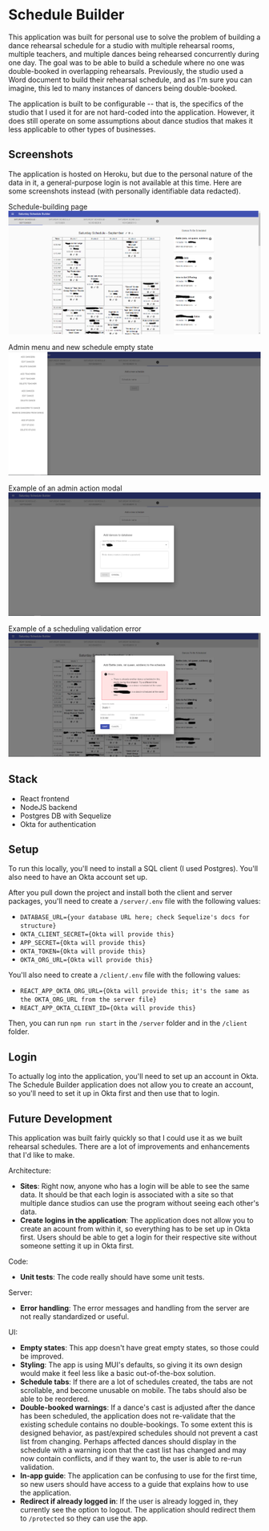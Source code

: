 # Schedule Builder

This application was built for personal use to solve the problem of building a dance rehearsal schedule for a studio with multiple rehearsal rooms, multiple teachers, and multiple dances being rehearsed concurrently during one day. The goal was to be able to build a schedule where no one was double-booked in overlapping rehearsals. Previously, the studio used a Word document to build their rehearsal schedule, and as I'm sure you can imagine, this led to many instances of dancers being double-booked.

The application is built to be configurable -- that is, the specifics of the studio that I used it for are not hard-coded into the application. However, it does still operate on some assumptions about dance studios that makes it less applicable to other types of businesses.

## Screenshots

The application is hosted on Heroku, but due to the personal nature of the data in it, a general-purpose login is not available at this time. Here are some screenshots instead (with personally identifiable data redacted).

Schedule-building page
![Schedule-building page](./readme_images/Schedule-Builder.PNG)

Admin menu and new schedule empty state
![Admin menu and new schedule empty state](./readme_images/Schedule-Builder-1.PNG)

Example of an admin action modal
![Example of an admin action modal](./readme_images/Schedule-Builder-2.PNG)

Example of a scheduling validation error
![Example of a scheduling validation error](./readme_images/Schedule-Builder-3.PNG)

## Stack

- React frontend
- NodeJS backend
- Postgres DB with Sequelize
- Okta for authentication

## Setup

To run this locally, you'll need to install a SQL client (I used Postgres). You'll also need to have an Okta account set up.

After you pull down the project and install both the client and server packages, you'll need to create a `/server/.env` file with the following values:

- `DATABASE_URL={your database URL here; check Sequelize's docs for structure}`
- `OKTA_CLIENT_SECRET={Okta will provide this}`
- `APP_SECRET={Okta will provide this}`
- `OKTA_TOKEN={Okta will provide this}`
- `OKTA_ORG_URL={Okta will provide this}`

You'll also need to create a `/client/.env` file with the following values:

- `REACT_APP_OKTA_ORG_URL={Okta will provide this; it's the same as the OKTA_ORG_URL from the server file}`
- `REACT_APP_OKTA_CLIENT_ID={Okta will provide this}`

Then, you can run `npm run start` in the `/server` folder and in the `/client` folder.

## Login

To actually log into the application, you'll need to set up an account in Okta. The Schedule Builder application does not allow you to create an account, so you'll need to set it up in Okta first and then use that to login.

## Future Development

This application was built fairly quickly so that I could use it as we built rehearsal schedules. There are a lot of improvements and enhancements that I'd like to make.

Architecture:

- **Sites**: Right now, anyone who has a login will be able to see the same data. It should be that each login is associated with a site so that multiple dance studios can use the program without seeing each other's data.
- **Create logins in the application**: The application does not allow you to create an acount from within it, so everything has to be set up in Okta first. Users should be able to get a login for their respective site without someone setting it up in Okta first.

Code:

- **Unit tests**: The code really should have some unit tests.

Server:

- **Error handling**: The error messages and handling from the server are not really standardized or useful.

UI:

- **Empty states**: This app doesn't have great empty states, so those could be improved.
- **Styling**: The app is using MUI's defaults, so giving it its own design would make it feel less like a basic out-of-the-box solution.
- **Schedule tabs**: If there are a lot of schedules created, the tabs are not scrollable, and become unusable on mobile. The tabs should also be able to be reordered.
- **Double-booked warnings**: If a dance's cast is adjusted after the dance has been scheduled, the application does not re-validate that the existing schedule contains no double-bookings. To some extent this is designed behavior, as past/expired schedules should not prevent a cast list from changing. Perhaps affected dances should display in the schedule with a warning icon that the cast list has changed and may now contain conflicts, and if they want to, the user is able to re-run validation.
- **In-app guide**: The application can be confusing to use for the first time, so new users should have access to a guide that explains how to use the application.
- **Redirect if already logged in**: If the user is already logged in, they currently see the option to logout. The application should redirect them to `/protected` so they can use the app.
